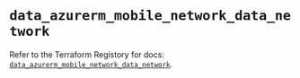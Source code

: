 # `data_azurerm_mobile_network_data_network`

Refer to the Terraform Registory for docs: [`data_azurerm_mobile_network_data_network`](https://www.terraform.io/docs/providers/azurerm/d/mobile_network_data_network).
